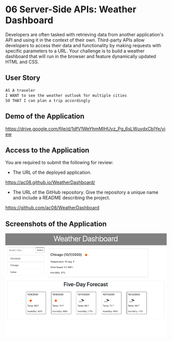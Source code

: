 # 06 Server-Side APIs: Weather Dashboard

Developers are often tasked with retrieving data from another application's API and using it in the context of their own. Third-party APIs allow developers to access their data and functionality by making requests with specific parameters to a URL. Your challenge is to build a weather dashboard that will run in the browser and feature dynamically updated HTML and CSS.

## User Story

```
AS A traveler
I WANT to see the weather outlook for multiple cities
SO THAT I can plan a trip accordingly
```
## Demo of the Application

https://drive.google.com/file/d/1dfV1WeYhmMIHUyz_Pg_6sLWuydxCbIYe/view

## Access to the Application

You are required to submit the following for review:

* The URL of the deployed application.

https://ac08.github.io/WeatherDashboard/

* The URL of the GitHub repository. Give the repository a unique name and include a README describing the project.

https://github.com/ac08/WeatherDashboard

## Screenshots of the Application

<img src="assets/imgs/WeatherDashboard.png" alt="weather dashboard">